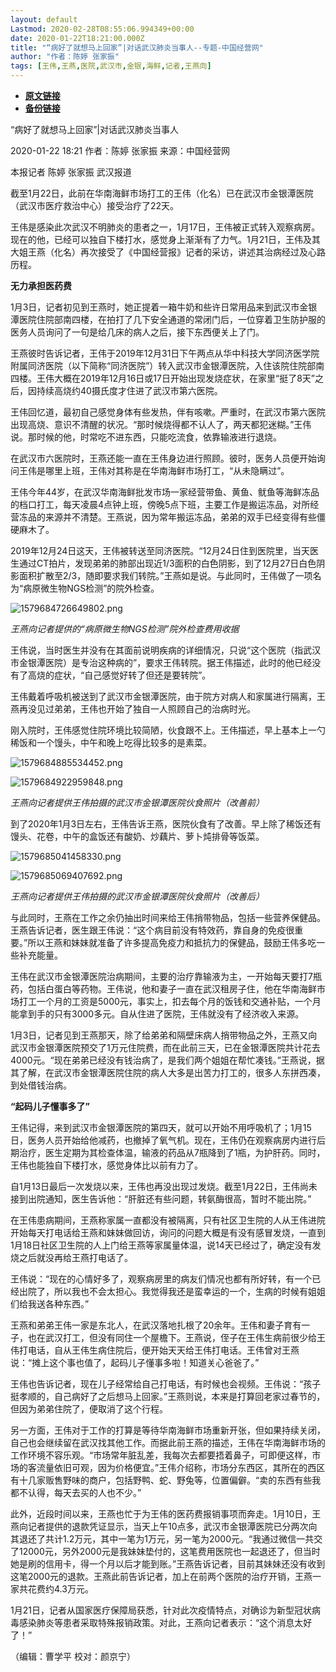 ```yaml
---
layout: default
Lastmod: 2020-02-28T08:55:06.994349+00:00
date: 2020-01-22T18:21:00.000Z
title: "“病好了就想马上回家”|对话武汉肺炎当事人--专题-中国经营网"
author: "作者：陈婷 张家振"
tags: [王伟,王燕,医院,武汉市,金银,海鲜,记者,王燕向]
---
```


* [**原文链接**](http://www.cb.com.cn/index/show/special/cv/cv13413103120/p/s.html)
* [**备份链接**](https://web.archive.org/web/20200211132644/http://www.cb.com.cn/index/show/special/cv/cv13413103120/p/s.html)


“病好了就想马上回家”|对话武汉肺炎当事人

2020-01-22 18:21 作者：陈婷 张家振 来源：中国经营网

本报记者 陈婷 张家振 武汉报道

截至1月22日，此前在华南海鲜市场打工的王伟（化名）已在武汉市金银潭医院（武汉市医疗救治中心）接受治疗了22天。

王伟是感染此次武汉不明肺炎的患者之一，1月17日，王伟被正式转入观察病房。现在的他，已经可以独自下楼打水，感觉身上渐渐有了力气。1月21日，王伟及其大姐王燕（化名）再次接受了《中国经营报》记者的采访，讲述其治病经过及心路历程。

**无力承担医药费**

1月3日，记者初见到王燕时，她正提着一箱牛奶和些许日常用品来到武汉市金银潭医院住院部南四楼，在拍打了几下安全通道的常闭门后，一位穿着卫生防护服的医务人员询问了一句是给几床的病人之后，接下东西便关上了门。

王燕彼时告诉记者，王伟于2019年12月31日下午两点从华中科技大学同济医学院附属同济医院（以下简称“同济医院”）转入武汉市金银潭医院，入住该院住院部南四楼。王伟大概在2019年12月16日或17日开始出现发烧症状，在家里“挺了8天”之后，因持续高烧约40摄氏度才住进了武汉市第六医院。

王伟回忆道，最初自己感觉身体有些发热，伴有咳嗽。严重时，在武汉市第六医院出现高烧、意识不清醒的状况。“那时候烧得都不认人了，两天都犯迷糊。”王伟说。那时候的他，时常吃不进东西，只能吃流食，依靠输液进行退烧。

在武汉市六医院时，王燕还能一直在王伟身边进行照顾。彼时，医务人员便开始询问王伟是哪里上班，王伟对其称是在华南海鲜市场打工，“从未隐瞒过”。

王伟今年44岁，在武汉华南海鲜批发市场一家经营带鱼、黄鱼、鱿鱼等海鲜冻品的档口打工，每天凌晨4点钟上班，傍晚5点下班，主要工作是搬运冻品，对所经营冻品的来源并不清楚。王燕说，因为常年搬运冻品，弟弟的双手已经变得有些僵硬麻木了。

2019年12月24日这天，王伟被转送至同济医院。“12月24日住到医院里，当天医生通过CT拍片，发现弟弟的肺部出现近1/3面积的白色阴影，到了12月27日白色阴影面积扩散至2/3，随即要求我们转院。”王燕如是说。与此同时，王伟做了一项名为“病原微生物NGS检测”的院外检查。

![1579684726649802.png](/images/post/699245179464b030b1a7e82e38274412.png)

_王燕向记者提供的“病原微生物NGS检测”院外检查费用收据_

王伟说，当时医生并没有在其面前说明疾病的详细情况，只说“这个医院（指武汉市金银潭医院）是专治这种病的”，要求王伟转院。据王伟描述，此时的他已经没有了高烧的症状，“自己感觉好转了但还是要转院”。

王伟戴着呼吸机被送到了武汉市金银潭医院，由于院方对病人和家属进行隔离，王燕再没见过弟弟，王伟也开始了独自一人照顾自己的治病时光。

刚入院时，王伟感觉住院环境比较简陋，伙食跟不上。王伟描述，早上基本上一勺稀饭和一个馒头，中午和晚上吃得比较多的是素菜。

![1579684885534452.png](/images/post/66f24c986735c9196b91590ec1e1906a.png)

![1579684922959848.png](/images/post/30dbdc21aac567007accf44f1b65325a.png)

_王燕向记者提供王伟拍摄的武汉市金银潭医院伙食照片（改善前）_

到了2020年1月3日左右，王伟告诉王燕，医院伙食有了改善。早上除了稀饭还有馒头、花卷，中午的盒饭还有酸奶、炒藕片、萝卜炖排骨等饭菜。

![1579685041458330.png](/images/post/70b4a320984d6a163d75a60efc271bdb.png)

![1579685069407692.png](/images/post/49fe0df47e0bc5c84b7c71d995064f9a.png)

_王燕向记者提供王伟拍摄的武汉市金银潭医院伙食照片（改善后）_

与此同时，王燕在工作之余仍抽出时间来给王伟捎带物品，包括一些营养保健品。王燕告诉记者，医生跟王伟说：“这个病目前没有特效药，靠自身的免疫很重要。”所以王燕和妹妹就准备了许多提高免疫力和抵抗力的保健品，鼓励王伟多吃一些补充能量。

王伟在武汉市金银潭医院治病期间，主要的治疗靠输液为主，一开始每天要打7瓶药，包括白蛋白等药物。王伟说，他和妻子一直在武汉租房子住，他在华南海鲜市场打工一个月的工资是5000元，事实上，扣去每个月的饭钱和交通补贴，一个月能拿到手的只有3000多元。自从住进了医院，王伟就没有了经济收入来源。

1月3日，记者见到王燕那天，除了给弟弟和隔壁床病人捎带物品之外，王燕又向武汉市金银潭医院预交了1万元住院费，而在此前三天，已在金银潭医院共计花去4000元。“现在弟弟已经没有钱治病了，是我们两个姐姐在帮忙凑钱。”王燕说，据其了解，在武汉市金银潭医院住院的病人大多是出苦力打工的，很多人东拼西凑，到处借钱治病。

**“起码儿子懂事多了”**

王伟记得，来到武汉市金银潭医院的第四天，就可以开始不用呼吸机了；1月15日，医务人员开始给他减药，也撤掉了氧气机。现在，王伟仍在观察病房内进行后期治疗，医生定期为其检查体温，输液的药品从7瓶降到了1瓶，为护肝药。同时，王伟也能独自下楼打水，感觉身体比以前有力了。

自1月13日最后一次发烧以来，王伟也再没出现过发烧。截至1月22日，王伟尚未接到出院通知，医生告诉他：“肝脏还有些问题，转氨酶很高，暂时不能出院。”

在王伟患病期间，王燕称家属一直都没有被隔离，只有社区卫生院的人从王伟进院开始每天打电话给王燕和妹妹做回访，询问的问题大概是有没有感冒发烧，一直到1月18日社区卫生院的人上门给王燕等家属量体温，说14天已经过了，确定没有发烧之后就没再给王燕打电话了。

王伟说：“现在的心情好多了，观察病房里的病友们情况也都有所好转，有一个已经出院了，所以我也不会太担心。我觉得我还是蛮幸运的一个，生病的时候有姐姐们给我送各种东西。”

王燕和弟弟王伟一家是东北人，在武汉落地扎根了20余年。王伟和妻子育有一子，也在武汉打工，但没有同住一个屋檐下。王燕说，侄子在王伟生病前很少给王伟打电话，自从王伟生病住院后，便开始天天给王伟打电话。王伟曾对王燕说：“摊上这个事也值了，起码儿子懂事多啦！知道关心爸爸了。”

王伟也告诉记者，现在儿子经常给自己打电话，有时候也会视频。王伟说：“孩子挺孝顺的，自己病好了之后想马上回家。”王燕则说，本来是打算回老家过春节的，但因为弟弟住院了，便取消了这个行程。

另一方面，王伟对于工作的打算是等待华南海鲜市场重新开张，但如果持续关闭，自己也会继续留在武汉找其他工作。而据此前王燕的描述，王伟在华南海鲜市场的工作环境不容乐观。“市场常年脏乱差，我每次去都要捂着鼻子，可即便这样，市场的客流量依旧可观，因为价格便宜。”王伟介绍称，市场分东西区，其所在的西区有十几家贩售野味的商户，包括野鸭、蛇、野兔等，位置偏僻。“卖的东西有些我都不认得，每天去买的人也不少。”

此外，近段时间以来，王燕也忙于为王伟的医药费报销事项而奔走。1月10日，王燕向记者提供的退款凭证显示，当天上午10点多，武汉市金银潭医院已分两次向其退还了共计1.2万元，其中一笔为1万元，另一笔为2000元。“我通过微信一共交了12000元，另外2000元是我妹妹垫付的，这笔费用医院也一起退还了，但当时她是刷的信用卡，得一个月以后才能到账。”王燕告诉记者，目前其妹妹还没有收到这笔2000元的退款。王燕此前告诉记者，加上在前两个医院的治疗开销，王燕一家共花费约4.3万元。

1月21日，记者从国家医疗保障局获悉，针对此次疫情特点，对确诊为新型冠状病毒感染肺炎等患者采取特殊报销政策。对此，王燕向记者表示：“这个消息太好了！”

（编辑：曹学平 校对：颜京宁）

